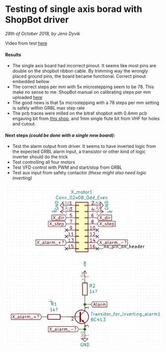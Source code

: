 # Testing of single axis borad with ShopBot driver
*28th of October 2018, by Jens Dyvik*

Video from test [here](https://youtu.be/CiLMGvgEv7U)

#### Results
- The single axis board had incorrect pinout. It seems like most pins are double on the shopbot ribbon cable. By trimming way the wrongly placed ground pins, the board became functional. Correct pinout embedded bellow
- The correct steps per mm with 5x microstepping seem to be 78. This make no sense to me. ShopBot manual on calibrating steps per mm uploaded [here](https://github.com/bitraf/bitraf-cnc/blob/master/docs/SBG%2000171%20Settings%20Unit%20Values%202014%2012%2017.pdf)
- The good news is that 5x microstepping with a 78 steps per mm setting is safely within GRBL max step rate
- The pcb traces were milled on the bitraf shopbot with 0.4mm pcb engaving bit from [this shop](https://www.aliexpress.com/item/Free-Shipping-5pcs-0-6mm-Micro-Grain-Tungsten-Carbide-End-Mill-2-flutes-HRC55-CNC-Milling/2037305989.html?spm=a2g0s.9042311.0.0.3f5a4c4dKnX2LR), and 1mm single flute bit from VHF for holes and cutout. 

#### Next steps *(could be done with a single new board)*:
- Test the alarm output from driver. It seems to have inverted logic from the expected GRBL alarm input, a transistor or other kind of logic inverter should do the trick
- Test controlling all four motors
- Test VFD control with PWM and start/stop from GRBL
- Test aux input from safety contactor *(these might also need logic inverting)*

![pins](https://github.com/bitraf/bitraf-cnc/blob/master/img/shopbot-motor-pins-in-kicad.JPG)
